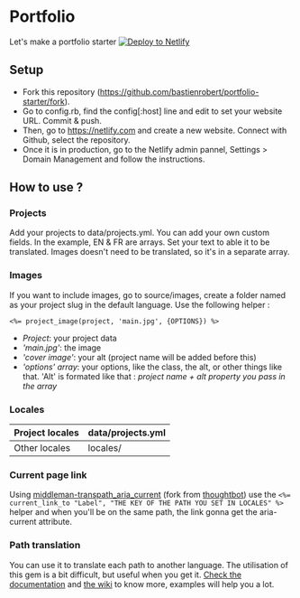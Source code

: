 # Portfolio
Let's make a portfolio starter
[![Deploy to Netlify](https://www.netlify.com/img/deploy/button.svg)](https://app.netlify.com/start/deploy?repository=https://github.com/bastienrobert/portfolio-starter)

## Setup
- Fork this repository (https://github.com/bastienrobert/portfolio-starter/fork).
- Go to config.rb, find the  config[:host] line and edit to set your website URL. Commit & push.
- Then, go to https://netlify.com and create a new website. Connect with Github, select the repository.
- Once it is in production, go to the Netlify admin pannel, Settings > Domain Management and follow the instructions.

## How to use ?
### Projects
Add your projects to data/projects.yml. You can add your own custom fields.
In the example, EN & FR are arrays. Set your text to able it to be translated. Images doesn't need to be translated, so it's in a separate array.

### Images
If you want to include images, go to source/images, create a folder named as your project slug in the default language.
Use the following helper :
```
<%= project_image(project, 'main.jpg', {OPTIONS}) %>
```
- *Project*: your project data
- *'main.jpg'*: the image
- *'cover image'*: your alt (project name will be added before this)
- *'options' array*: your options, like the class, the alt, or other things like that. 'Alt' is formated like that : _project name + alt property you pass in the array_

### Locales
| Project locales | data/projects.yml |
|-----------------|-------------------|
| Other locales   | locales/          |

### Current page link
Using [middleman-transpath_aria_current](https://github.com/bastienrobert/middleman-transpath_aria_current) (fork from [thoughtbot](https://github.com/thoughtbot/middleman-aria_current)) use the `<%= current_link_to "Label", "THE KEY OF THE PATH YOU SET IN LOCALES" %>` helper and when you'll be on the same path, the link gonna get the aria-current attribute.

### Path translation
You can use it to translate each path to another language. The utilisation of this gem is a bit difficult, but useful when you get it. [Check the documentation](https://github.com/bastienrobert/middleman-transpath) and [the wiki](https://github.com/bastienrobert/middleman-transpath/wiki/) to know more, examples will help you a lot.
